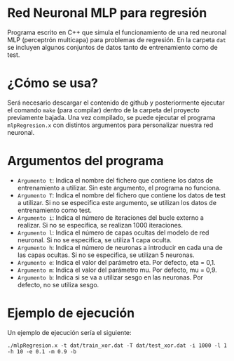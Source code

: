# Red Neuronal MLP para regresión
Programa escrito en C++ que simula el funcionamiento de una red neuronal MLP (perceptrón multicapa) para problemas de regresión. En la carpeta `dat` se incluyen algunos conjuntos de datos tanto de entrenamiento como de test.

# ¿Cómo se usa?
Será necesario descargar el contenido de github y posteriormente ejecutar el comando `make` (para compilar) dentro de la carpeta del proyecto previamente bajada.
Una vez compilado, se puede ejecutar el programa `mlpRegresion.x` con distintos argumentos para personalizar nuestra red neuronal.

# Argumentos del programa
- `Argumento t`: Indica el nombre del fichero que contiene los datos de entrenamiento a utilizar. Sin este argumento, el programa no funciona.
- `Argumento T`: Indica el nombre del fichero que contiene los datos de test a utilizar. Si no se especifica este argumento, se utilizan los datos de entrenamiento como test.
- `Argumento i`: Indica el número de iteraciones del bucle externo a realizar. Si no se especifica, se realizan 1000 iteraciones.
- `Argumento l`: Indica el número de capas ocultas del modelo de red neuronal. Si no se especifica, se utiliza 1 capa oculta.
- `Argumento h`: Indica el número de neuronas a introducir en cada una de las capas ocultas. Si no se especifica, se utilizan 5 neuronas.
- `Argumento e`: Indica el valor del parámetro eta. Por defecto, eta = 0,1.
- `Argumento m`: Indica el valor del parámetro mu. Por defecto, mu = 0,9.
- `Argumento b`: Indica si se va a utilizar sesgo en las neuronas. Por defecto, no se utiliza sesgo.

# Ejemplo de ejecución
Un ejemplo de ejecución sería el siguiente:
```
./mlpRegresion.x -t dat/train_xor.dat -T dat/test_xor.dat -i 1000 -l 1 -h 10 -e 0.1 -m 0.9 -b
```
